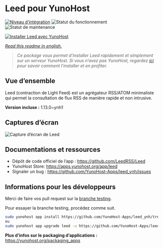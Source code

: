 <!--
N.B.: This README was automatically generated by https://github.com/YunoHost/apps/tree/master/tools/README-generator
It shall NOT be edited by hand.
-->

# Leed pour YunoHost

[![Niveau d’intégration](https://dash.yunohost.org/integration/leed.svg)](https://dash.yunohost.org/appci/app/leed) ![Statut du fonctionnement](https://ci-apps.yunohost.org/ci/badges/leed.status.svg) ![Statut de maintenance](https://ci-apps.yunohost.org/ci/badges/leed.maintain.svg)

[![Installer Leed avec YunoHost](https://install-app.yunohost.org/install-with-yunohost.svg)](https://install-app.yunohost.org/?app=leed)

*[Read this readme in english.](./README.md)*

> *Ce package vous permet d’installer Leed rapidement et simplement sur un serveur YunoHost.
Si vous n’avez pas YunoHost, regardez [ici](https://yunohost.org/#/install) pour savoir comment l’installer et en profiter.*

## Vue d’ensemble

Leed (contraction de Light Feed) est un agrégateur RSS/ATOM minimaliste qui permet la consultation de flux RSS de manière rapide et non intrusive.

**Version incluse :** 1.13.0~ynh1

## Captures d’écran

![Capture d’écran de Leed](./doc/screenshots/leed1.jpg)

## Documentations et ressources

* Dépôt de code officiel de l’app : <https://github.com/LeedRSS/Leed>
* YunoHost Store: <https://apps.yunohost.org/app/leed>
* Signaler un bug : <https://github.com/YunoHost-Apps/leed_ynh/issues>

## Informations pour les développeurs

Merci de faire vos pull request sur la [branche testing](https://github.com/YunoHost-Apps/leed_ynh/tree/testing).

Pour essayer la branche testing, procédez comme suit.

``` bash
sudo yunohost app install https://github.com/YunoHost-Apps/leed_ynh/tree/testing --debug
ou
sudo yunohost app upgrade leed -u https://github.com/YunoHost-Apps/leed_ynh/tree/testing --debug
```

**Plus d’infos sur le packaging d’applications :** <https://yunohost.org/packaging_apps>